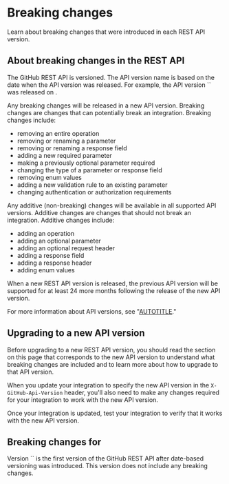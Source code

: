 # Breaking changes

Learn about breaking changes that were introduced in each REST API version.

## About breaking changes in the REST API

The GitHub REST API is versioned. The API version name is based on the date when the API version was released. For example, the API version `` was released on .

Any breaking changes will be released in a new API version. Breaking changes are changes that can potentially break an integration. Breaking changes include:

- removing an entire operation
- removing or renaming a parameter
- removing or renaming a response field
- adding a new required parameter
- making a previously optional parameter required
- changing the type of a parameter or response field
- removing enum values
- adding a new validation rule to an existing parameter
- changing authentication or authorization requirements

Any additive (non-breaking) changes will be available in all supported API versions. Additive changes are changes that should not break an integration. Additive changes include:

- adding an operation
- adding an optional parameter
- adding an optional request header
- adding a response field
- adding a response header
- adding enum values

When a new REST API version is released, the previous API version will be supported for at least 24 more months following the release of the new API version.

For more information about API versions, see "[AUTOTITLE](/rest/overview/api-versions)."

## Upgrading to a new API version

Before upgrading to a new REST API version, you should read the section on this page that corresponds to the new API version to understand what breaking changes are included and to learn more about how to upgrade to that API version.

When you update your integration to specify the new API version in the `X-GitHub-Api-Version` header, you'll also need to make any changes required for your integration to work with the new API version.

Once your integration is updated, test your integration to verify that it works with the new API version.

## Breaking changes for 

Version `` is the first version of the GitHub REST API after date-based versioning was introduced. This version does not include any breaking changes.

